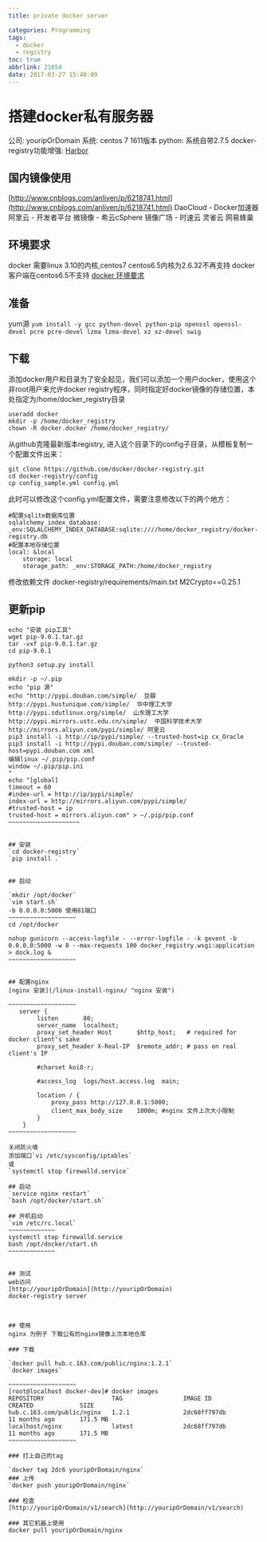 ```yaml
---
title: private docker server

categories: Programming
tags:
  - docker
  - registry
toc: true
abbrlink: 21654
date: 2017-03-27 15:40:09
---
```


# 搭建docker私有服务器
公司: youripOrDomain
系统: centos 7 1611版本
python: 系统自带2.7.5
docker-registry功能增强: [Harbor](http://1.chaoxu.sinaapp.com/archives/3969)

## 国内镜像使用
[http://www.cnblogs.com/anliven/p/6218741.html](http://www.cnblogs.com/anliven/p/6218741.html)
DaoCloud - Docker加速器
阿里云 - 开发者平台
微镜像 - 希云cSphere
镜像广场 - 时速云
灵雀云
网易蜂巢

## 环境要求
docker 需要linux 3.10的内核,centos7
centos6.5内核为2.6.32不再支持
docker客户端在centos6.5不支持
[docker 环境要求](https://docs.docker.com/engine/installation/linux/centos/#prerequisites "docker 环境要求")


## 准备
yum源
`yum install -y gcc python-devel python-pip openssl openssl-devel pcre pcre-devel lzma lzma-devel xz xz-devel swig`

## 下载
添加docker用户和目录为了安全起见，我们可以添加一个用户docker，使用这个非root用户来允许docker registry程序，同时指定好docker镜像的存储位置，本处指定为/home/docker_registry目录
~~~~~~~~~~~~~~~~~~~~~~~
useradd docker
mkdir -p /home/docker_registry
chown -R docker.docker /home/docker_registry/
~~~~~~~~~~~~~~~~~~~~~~~

从github克隆最新版本registry, 进入这个目录下的config子目录，从模板复制一个配置文件出来：
~~~~~~~~~~~~~~~~~~~~~~~
git clone https://github.com/docker/docker-registry.git
cd docker-registry/config
cp config_sample.yml config.yml
~~~~~~~~~~~~~~~~~~~~~~~
此时可以修改这个config.yml配置文件，需要注意修改以下的两个地方：
~~~~~~~~~~~~~~~~~~~~~~
#配置sqlite数据库位置
sqlalchemy_index_database: _env:SQLALCHEMY_INDEX_DATABASE:sqlite:////home/docker_registry/docker-registry.db
#配置本地存储位置
local: &local
    storage: local
    storage_path: _env:STORAGE_PATH:/home/docker_registry
~~~~~~~~~~~~~~~~~~~~~~
修改依赖文件
docker-registry/requirements/main.txt
M2Crypto==0.25.1


## 更新pip
~~~~~~~~~~~~~~~~~~~~~
echo "安装 pip工具"
wget pip-9.0.1.tar.gz
tar -vxf pip-9.0.1.tar.gz
cd pip-9.0.1

python3 setup.py install

mkdir -p ~/.pip
echo "pip 源"
echo "http://pypi.douban.com/simple/  豆瓣
http://pypi.hustunique.com/simple/  华中理工大学
http://pypi.sdutlinux.org/simple/  山东理工大学
http://pypi.mirrors.ustc.edu.cn/simple/  中国科学技术大学
http://mirrors.aliyun.com/pypi/simple/ 阿里云
pip3 install -i http://ip/pypi/simple/ --trusted-host=ip cx_Oracle
pip3 install -i http://pypi.douban.com/simple/ --trusted-host=pypi.douban.com xml
编辑linux ~/.pip/pip.conf
window ~/.pip/pip.ini
"
echo "[global]
timeout = 60
#index-url = http://ip/pypi/simple/
index-url = http://mirrors.aliyun.com/pypi/simple/
#trusted-host = ip
trusted-host = mirrors.aliyun.com" > ~/.pip/pip.conf
~~~~~~~~~~~~~~~~~~~~


## 安装
`cd docker-registry`
`pip install .`


## 启动

`mkdir /opt/docker`
`vim start.sh`
-b 0.0.0.0:5000 使用81端口
~~~~~~~~~~~~~~~~~~~
cd /opt/docker

nohup gunicorn --access-logfile - --error-logfile - -k gevent -b 0.0.0.0:5000 -w 8 --max-requests 100 docker_registry.wsgi:application > dock.log &
~~~~~~~~~~~~~~~~~~~


## 配置nginx
[nginx 安装](/linux-install-nginx/ "nginx 安装")

~~~~~~~~~~~~~~~~~~~
   server {
        listen       80;
        server_name  localhost;
        proxy_set_header Host       $http_host;   # required for docker client's sake
        proxy_set_header X-Real-IP  $remote_addr; # pass on real client's IP

        #charset koi8-r;

        #access_log  logs/host.access.log  main;

        location / {
            proxy_pass http://127.0.0.1:5000;
            client_max_body_size    1000m; #nginx 文件上次大小限制
        }
    }
~~~~~~~~~~~~~~~~~~~

关闭防火墙
添加端口`vi /etc/sysconfig/iptables`
或
`systemctl stop firewalld.service`

## 启动
`service nginx restart`
`bash /opt/docker/start.sh`

## 开机启动
`vim /etc/rc.local`
~~~~~~~~~~~~~
systemctl stop firewalld.service
bash /opt/docker/start.sh
~~~~~~~~~~~~~


## 测试
web访问
[http://youripOrDomain](http://youripOrDomain)
docker-registry server



## 使用 
nginx 为例子 下载公有的nginx镜像上次本地仓库

### 下载

`docker pull hub.c.163.com/public/nginx:1.2.1`
`docker images`

~~~~~~~~~~~~~~~~~~~
[root@localhost docker-dev]# docker images
REPOSITORY                   TAG                 IMAGE ID            CREATED             SIZE
hub.c.163.com/public/nginx   1.2.1               2dc68ff797db        11 months ago       171.5 MB
localhost/nginx              latest              2dc68ff797db        11 months ago       171.5 MB
~~~~~~~~~~~~~~~~~~~

### 打上自己的tag

`docker tag 2dc6 youripOrDomain/nginx`
### 上传
`docker push youripOrDomain/nginx`

### 检查
[http://youripOrDomain/v1/search](http://youripOrDomain/v1/search)

### 其它机器上使用
docker pull youripOrDomain/nginx